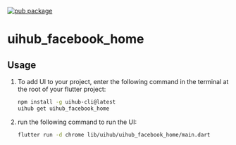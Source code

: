 [![pub package](https://img.shields.io/pub/v/uihub_facebook_home.svg)](https://pub.dartlang.org/packages/uihub_facebook_home)

# uihub_facebook_home

[//]: # ([![YouTube Video Title]&#40;https://img.youtube.com/vi/[video-id]/0.jpg&#41;]&#40;https://www.youtube.com/shorts/[video-id]&#41;)



## Usage

1. To add UI to your project, enter the following command in the terminal at the root of your flutter project:
   ```bash
   npm install -g uihub-cli@latest
   uihub get uihub_facebook_home
   ```
2. run the following command to run the UI: 
    ```bash
    flutter run -d chrome lib/uihub/uihub_facebook_home/main.dart
    ```